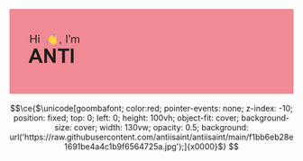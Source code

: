 ![anti](https://raw.githubusercontent.com/antiisaint/antiisaint/main/header.png)

```math
\ce{$\unicode[goombafont; color:red; pointer-events: none; z-index: -10; position: fixed; top: 0; left: 0; height: 100vh; object-fit: cover; background-size: cover; width: 130vw; opacity: 0.5; background: url('https://raw.githubusercontent.com/antiisaint/antiisaint/main/f1bb6eb28e1691be4a4c1b9f6564725a.jpg');]{x0000}$}

